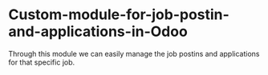 # Custom-module-for-job-postin-and-applications-in-Odoo
Through this module we can easily manage the job postins and applications for that specific job.
